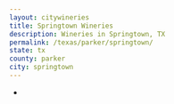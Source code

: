 ```yaml
---
layout: citywineries
title: Springtown Wineries
description: Wineries in Springtown, TX
permalink: /texas/parker/springtown/
state: tx
county: parker
city: springtown
---
```

-

